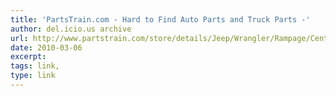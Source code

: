 ```yaml
---
title: 'PartsTrain.com - Hard to Find Auto Parts and Truck Parts -'
author: del.icio.us archive
url: http://www.partstrain.com/store/details/Jeep/Wrangler/Rampage/Center_Console/2007/X/6_Cyl_3-dot-8L/R9231615.html
date: 2010-03-06
excerpt: 
tags: link,
type: link
---
```

